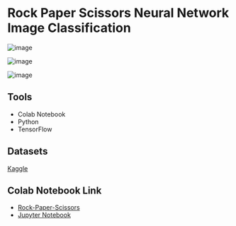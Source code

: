 # Rock Paper Scissors Neural Network Image Classification

![image](https://github.com/moozunch/Rock-Paper-Scissors-ML-Image-Classification/assets/112236945/0a8aa3b5-6d86-43c1-9ce1-17b2cafdddf3)

![image](https://github.com/moozunch/Rock-Paper-Scissors-ML-Image-Classification/assets/112236945/740af3cd-be3a-405b-82cb-6a835d69bed2)

![image](https://github.com/moozunch/Rock-Paper-Scissors-ML-Image-Classification/assets/112236945/79e22788-3fb0-41d4-9fe9-bbfb5f8cd534)




## Tools 
* Colab Notebook
* Python
* TensorFlow

## Datasets
[Kaggle](https://www.kaggle.com/datasets/drgfreeman/rockpaperscissors/data)

## Colab Notebook Link
* [Rock-Paper-Scissors](https://colab.research.google.com/drive/14fOGffgly_wDHu2HCZdRhykX0pk2qNgU?usp=sharing) 
* [Jupyter Notebook](https://github.com/moozunch/Rock-Paper-Scissors-ML-Image-Classification/blob/main/RockPaperScissors.ipynb)

